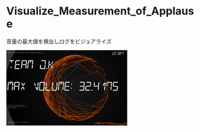 # Visualize_Measurement_of_Applause
音量の最大値を検出しログをビジュアライズ


![gifanimation](https://github.com/Hiroki11x/openFrameworksSample/blob/master/Visualize_Measurement_of_Applause/movie.gif)
